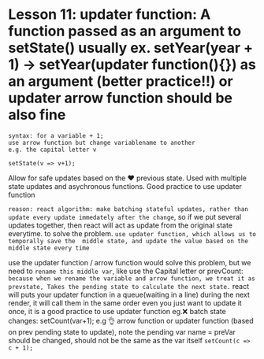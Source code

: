 # Lesson 11: updater function: A function passed as an argument to setState() usually ex. setYear(year + 1) -> setYear(updater function(){}) as an argument (better practice!!) or updater arrow function should be also fine

```
syntax: for a variable + 1; 
use arrow function but change variablename to another 
e.g. the capital letter v

setState(v => v+1);
```
Allow for safe updates based on the ❤️ previous state. Used with multiple state updates and asychronous functions. Good practice to use updater function

`reason: react algorithm: make batching stateful updates, rather than update every update immedately after the change`, so if we put several updates together, then react will act as update from the original state everytime. to solve the problem. `use updater function, which allows us to temporally save the  middle state, and update the value based on the middle state every time`

use the updater function / arrow function would solve this problem, but we need to `rename this middle var`, like use the Capital letter or prevCount:
`because when we rename the variable and arrow function, we treat it as prevstate, Takes the pending state to calculate the next state.` 
react will puts your updater function in a queue(waiting in a line)
during the next render, it will call them in the same order
 even you just want to update it once, it is a good practice to use updater function
    eg.❌ batch state changes:
        setCount(var+1);
    e.g 👌 arrow function or updater function (based on prev pending state to update), note the pending var name = preVar should be changed, should not be the same as the var itself
        `setCount(c => c + 1);`

